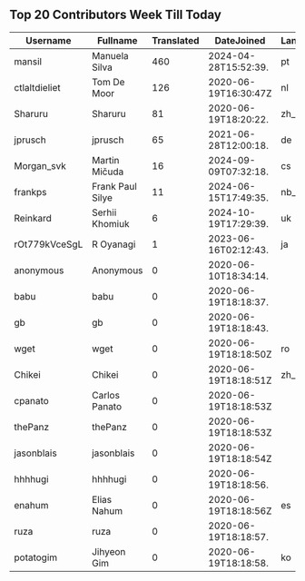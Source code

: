 ## Top 20 Contributors Week Till Today ##
|Username|Fullname|Translated|DateJoined|Language|
|--------|--------|----------|----------|-------|
|mansil|Manuela Silva|460|2024-04-28T15:52:39.|pt|
|ctlaltdieliet|Tom De Moor|126|2020-06-19T16:30:47Z|nl|
|Sharuru|Sharuru|81|2020-06-19T18:20:22.|zh_Hans|
|jprusch|jprusch|65|2021-06-28T12:00:18.|de|
|Morgan_svk|Martin Mičuda|16|2024-09-09T07:32:18.|cs|
|frankps|Frank Paul Silye|11|2024-06-15T17:49:35.|nb_NO|
|Reinkard|Serhii Khomiuk|6|2024-10-19T17:29:39.|uk|
|rOt779kVceSgL|R Oyanagi|1|2023-06-16T02:12:43.|ja|
|anonymous|Anonymous|0|2020-06-10T18:34:14.||
|babu|babu|0|2020-06-19T18:18:37.||
|gb|gb|0|2020-06-19T18:18:43.||
|wget|wget|0|2020-06-19T18:18:50Z|ro|
|Chikei|Chikei|0|2020-06-19T18:18:51Z|zh_Hant|
|cpanato|Carlos Panato|0|2020-06-19T18:18:53Z||
|thePanz|thePanz|0|2020-06-19T18:18:53Z||
|jasonblais|jasonblais|0|2020-06-19T18:18:54Z||
|hhhhugi|hhhhugi|0|2020-06-19T18:18:56.||
|enahum|Elias  Nahum|0|2020-06-19T18:18:56Z|es|
|ruza|ruza|0|2020-06-19T18:18:57.||
|potatogim|Jihyeon Gim|0|2020-06-19T18:18:58.|ko|
